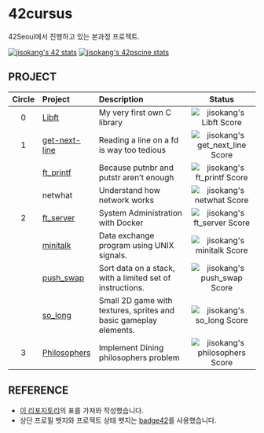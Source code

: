 # 42cursus
42Seoul에서 진행하고 있는 본과정 프로젝트.

[![jisokang's 42 stats](https://badge42.herokuapp.com/api/stats/jisokang)](https://profile.intra.42.fr/users/jisokang) [![jisokang's 42pscine stats](https://badge42.herokuapp.com/api/stats/jisokang?cursus=C%20Piscine)](https://profile.intra.42.fr/users/jisokang)


## PROJECT
| Circle | Project | Description | Status |
|:---:|:---|:---|:---:|
| 0 | [Libft](https://github.com/devleomk1/Libft) | My very first own C library | ![jisokang's Libft Score](https://badge42.herokuapp.com/api/project/jisokang/Libft) |
| 1 | [get-next-line](https://github.com/devleomk1/get-next-line) | Reading a line on a fd is way too tedious | ![jisokang's get_next_line Score](https://badge42.herokuapp.com/api/project/jisokang/get_next_line) |
|   | [ft_printf](https://github.com/devleomk1/ft_printf) | Because putnbr and putstr aren’t enough | ![jisokang's ft_printf Score](https://badge42.herokuapp.com/api/project/jisokang/ft_printf) |
|   | netwhat | Understand how network works | ![jisokang's netwhat Score](https://badge42.herokuapp.com/api/project/jisokang/netwhat) |
| 2 | [ft_server](https://github.com/devleomk1/ft_server) | System Administration with Docker | ![jisokang's ft_server Score](https://badge42.herokuapp.com/api/project/jisokang/ft_server) |
|   | [minitalk](https://github.com/devleomk1/minitalk) | Data exchange program using UNIX signals. | ![jisokang's minitalk Score](https://badge42.herokuapp.com/api/project/jisokang/minitalk) |
|   | [push_swap](https://github.com/devleomk1/push_swap) | Sort data on a stack, with a limited set of instructions. | ![jisokang's push_swap Score](https://badge42.herokuapp.com/api/project/jisokang/push_swap) |
|   | [so_long](https://github.com/devleomk1/so_long) | Small 2D game with textures, sprites and basic gameplay elements. | ![jisokang's so_long Score](https://badge42.herokuapp.com/api/project/jisokang/so_long) |
| 3 | [Philosophers](https://github.com/devleomk1/philosophers) | Implement Dining philosophers problem | ![jisokang's philosophers Score](https://badge42.herokuapp.com/api/project/jisokang/Philosophers) |

## REFERENCE
- [이 리포지토리](https://github.com/cos18/42cursus)의 표를 가져와 작성했습니다.
- 상단 프로필 뱃지와 프로젝트 상태 뱃지는 [badge42](https://github.com/JaeSeoKim/badge42)를 사용했습니다.
